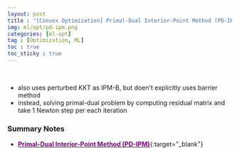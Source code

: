 ```yaml
---
layout: post
title : "[Convex Optimization] Primal-Dual Interior-Point Method (PD-IPM)"
img: ml/opt/pd-ipm.png
categories: [ml-opt] 
tag : [Optimization, ML]
toc : true
toc_sticky : true
---
```


<br>

- also uses perturbed KKT as IPM-B, but doen't explicitly uses barrier method
- instead, solving primal-dual problem by computing residual matrix and take 1 Newton step per each iteration



### Summary Notes

- [<span style="color:purple">**Primal-Dual Interior-Point Method (PD-IPM)**</span>](https://drive.google.com/file/d/155yRVHcp1Ax1cH6gClc-i3rdMiw7mwfx/view?usp=share_link){:target="_blank"}


